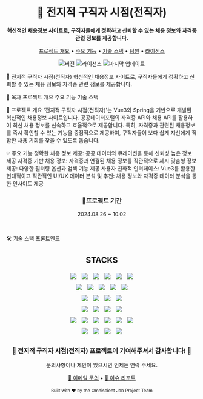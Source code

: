 <!-- Header -->
<div align="center">
<!--   <img src="https://via.placeholder.com/1000x300.png?text=%EC%A0%84%EC%A7%80%EC%A0%81+%EA%B5%AC%EC%A7%81%EC%9E%90+%EC%8B%9C%EC%A0%90" alt="프로젝트 배너" width="100%"> -->
</div>
<h1 align="center">🚀 전지적 구직자 시점(전직자)</h1>
<p align="center">
  <strong>혁신적인 채용정보 사이트로, 구직자들에게 정확하고 신뢰할 수 있는 채용 정보와 자격증 관련 정보를 제공합니다.</strong>
</p>
<p align="center">
  <a href="#프로젝트-개요">프로젝트 개요</a> •
  <a href="#주요-기능">주요 기능</a> •
  <a href="#기술-스택">기술 스택</a> •
  <a href="#팀원">팀원</a> •
  <a href="#라이선스">라이선스</a>
</p>
<div align="center">
  <img src="https://img.shields.io/badge/version-1.0.0-blue.svg" alt="버전">
  <img src="https://img.shields.io/badge/license-MIT-green.svg" alt="라이선스">
  <img src="https://img.shields.io/badge/last%20updated-2024.09.24-brightgreen.svg" alt="마지막 업데이트">
</div>

🚀 전지적 구직자 시점(전직자)
혁신적인 채용정보 사이트로, 구직자들에게 정확하고 신뢰할 수 있는 채용 정보와 자격증 관련 정보를 제공합니다.

📌 목차
프로젝트 개요
주요 기능
기술 스택

🌟 프로젝트 개요
'전지적 구직자 시점(전직자)'는 Vue3와 Spring을 기반으로 개발된 혁신적인 채용정보 사이트입니다. 공공데이터포털의 자격증 API와 채용 API를 활용하여 최신 채용 정보를 신속하고 효율적으로 제공합니다. 특히, 자격증과 관련된 채용정보를 즉시 확인할 수 있는 기능을 중점적으로 제공하여, 구직자들이 보다 쉽게 자신에게 적합한 채용 기회를 찾을 수 있도록 돕습니다.

💡 주요 기능
정확한 채용 정보 제공: 공공 데이터와 큐레이션을 통해 신뢰성 높은 정보 제공
자격증 기반 채용 정보: 자격증과 연결된 채용 정보를 직관적으로 제시
맞춤형 정보 제공: 다양한 필터링 옵션과 검색 기능 제공
사용자 친화적 인터페이스: Vue3를 활용한 현대적이고 직관적인 UI/UX
데이터 분석 및 추천: 채용 정보와 자격증 데이터 분석을 통한 인사이트 제공

 <h3 align="center">🚀프로젝트 기간</h3>
  <p align="center">2024.08.26 ~ 10.02</p>
  <br>

🛠 기술 스택
프론트엔드
<h2 align="center">STACKS</h2>
<div align="center">
  <img src="https://img.shields.io/badge/CSS3-1572B6?style=for-the-badge&logo=CSS3&logoColor=white" style="display: inline-block; margin: 5px;">
  <img src="https://img.shields.io/badge/HTML3-EE4C2C?style=for-the-badge&logo=HTML3&logoColor=white" style="display: inline-block; margin: 5px;">
  <img src="https://img.shields.io/badge/TEMURINJDK17-3776AB?style=for-the-badge&logo=TEMURINJDK17&logoColor=white" style="display: inline-block; margin: 5px;">
  <img src="https://img.shields.io/badge/JAVASCRIPT-5C3EE8?style=for-the-badge&logo=JAVASCRIPT&logoColor=white" style="display: inline-block; margin: 5px;">
  <img src="https://img.shields.io/badge/DART-FF6F00?style=for-the-badge&logo=DART&logoColor=white" style="display: inline-block; margin: 5px;">
  <img src="https://img.shields.io/badge/MARKDOWN-006600?style=for-the-badge&logo=MARKDOWN&logoColor=white" style="display: inline-block; margin: 5px;">
</div>
<div align="center">
  <img src="https://img.shields.io/badge/SPRING-00CBC6?style=for-the-badge&logo=SPRING&logoColor=white" style="display: inline-block; margin: 5px;">
  <img src="https://img.shields.io/badge/SPRING_BOOT-F0047F?style=for-the-badge&logo=SPRING BOOT&logoColor=white" style="display: inline-block; margin: 5px;">
  <img src="https://img.shields.io/badge/SPRING_SECURITY-0288D1?style=for-the-badge&logo=SPRING SECURITY&logoColor=white" style="display: inline-block; margin: 5px;">
  <img src="https://img.shields.io/badge/SPRING_DATA_JPA-F58025?style=for-the-badge&logo=SPRING DATA JPA&logoColor=white" style="display: inline-block; margin: 5px;">
  <img src="https://img.shields.io/badge/JSON_WEB_TOKEN-FFF000?style=for-the-badge&logo=JSON WEB TOKEN&logoColor=white" style="display: inline-block; margin: 5px;">
</div>
<div align="center">
  <img src="https://img.shields.io/badge/VUE.JS-00CBC6?style=for-the-badge&logo=VUE.JS&logoColor=white" style="display: inline-block; margin: 5px;">
  <img src="https://img.shields.io/badge/NODE.JS-F0047F?style=for-the-badge&logo=NODE.JS&logoColor=white" style="display: inline-block; margin: 5px;">
  <img src="https://img.shields.io/badge/AXIOS-0288D1?style=for-the-badge&logo=AXIOS&logoColor=white" style="display: inline-block; margin: 5px;">
  <img src="https://img.shields.io/badge/FLUTTER-F58025?style=for-the-badge&logo=FLUTTER&logoColor=white" style="display: inline-block; margin: 5px;">
</div>
<div align="center">
  <img src="https://img.shields.io/badge/INTELLIJ IDEA-4285F4?style=for-the-badge&logo=INTELLIJ IDEA&logoColor=white" style="display: inline-block; margin: 5px;">
  <img src="https://img.shields.io/badge/VISUAL STUDIO CODE-F0047F?style=for-the-badge&logo=VISUAL STUDIO CODE&logoColor=white" style="display: inline-block; margin: 5px;">
  <img src="https://img.shields.io/badge/ANDROID STUDIO-0288D1?style=for-the-badge&logo=ANDROID STUDIO&logoColor=white" style="display: inline-block; margin: 5px;">
  <img src="https://img.shields.io/badge/MYSQL-F58025?style=for-the-badge&logo=MYSQL&logoColor=white" style="display: inline-block; margin: 5px;">
</div>
<div align="center">
  <img src="https://img.shields.io/badge/GIT-4285F4?style=for-the-badge&logo=GIT&logoColor=white" style="display: inline-block; margin: 5px;">
  <img src="https://img.shields.io/badge/GITHUB-F0047F?style=for-the-badge&logo=GITHUB&logoColor=white" style="display: inline-block; margin: 5px;">
  <img src="https://img.shields.io/badge/GRADLE-0288D1?style=for-the-badge&logo=GRADLE&logoColor=white" style="display: inline-block; margin: 5px;">
  <img src="https://img.shields.io/badge/DOCKER-F58025?style=for-the-badge&logo=DOCKER&logoColor=white" style="display: inline-block; margin: 5px;">
  <img src="https://img.shields.io/badge/JENKINS-006600?style=for-the-badge&logo=JENKINS&logoColor=white" style="display: inline-block; margin: 5px;">
  <img src="https://img.shields.io/badge/VERCEL-F0047F?style=for-the-badge&logo=VERCEL&logoColor=white" style="display: inline-block; margin: 5px;">
</div>
<div align="center">
  <img src="https://img.shields.io/badge/NOTION-FFF000?style=for-the-badge&logo=NOTION&logoColor=white" style="display: inline-block; margin: 5px;">
  <img src="https://img.shields.io/badge/FIGMA-F0047F?style=for-the-badge&logo=FIGMA&logoColor=white" style="display: inline-block; margin: 5px;">
  <img src="https://img.shields.io/badge/MIRO-0288D1?style=for-the-badge&logo=MIRO&logoColor=white" style="display: inline-block; margin: 5px;">
  <img src="https://img.shields.io/badge/CANVA-006600?style=for-the-badge&logo=CANVA&logoColor=white" style="display: inline-block; margin: 5px;">
</div>

<div align="center">
  <h3>🌟 전지적 구직자 시점(전직자) 프로젝트에 기여해주셔서 감사합니다! 🌟</h3>
  <p>문의사항이나 제안이 있으시면 언제든 연락 주세요.</p>
  <a href="mailto:project@example.com">📧 이메일 문의</a> •
  <a href="https://github.com/your-username/your-repo/issues">🐛 이슈 리포트</a>
</div>
<br>
<div align="center">
  <sub>Built with ❤️ by the Omniscient Job Project Team</sub>
</div>
